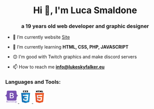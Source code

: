 <h1 align="center">Hi 👋, I'm Luca Smaldone</h1>
<h3 align="center">a 19 years old web developer and graphic designer</h3>

- 🔭 I’m currently website [Site](https://lukeskyfalker.eu)

- 🌱 I’m currently learning **HTML, CSS, PHP, JAVASCRIPT**

- 😊 I’m good with Twitch graphics and make discord servers

- 📫 How to reach me **info@lukeskyfalker.eu**

<h3 align="left">Languages and Tools:</h3>
<p align="left"> <a href="https://getbootstrap.com" target="_blank" rel="noreferrer"> <img src="https://raw.githubusercontent.com/devicons/devicon/master/icons/bootstrap/bootstrap-plain-wordmark.svg" alt="bootstrap" width="40" height="40"/> </a> </a> <a href="https://www.w3schools.com/css/" target="_blank" rel="noreferrer"> <img src="https://raw.githubusercontent.com/devicons/devicon/master/icons/css3/css3-original-wordmark.svg" alt="css3" width="40" height="40"/> </a> <a href="https://www.w3.org/html/" target="_blank" rel="noreferrer"> <img src="https://raw.githubusercontent.com/devicons/devicon/master/icons/html5/html5-original-wordmark.svg" alt="html5" width="40" height="40"/> </a> <a href="https://developer.mozilla.org/en-US/docs/Web/JavaScript" target="_blank" rel="noreferrer">
